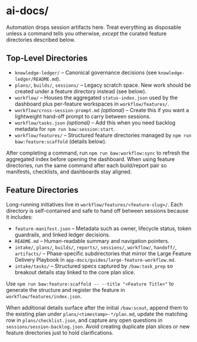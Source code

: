 # ai-docs/

Automation drops session artifacts here. Treat everything as disposable unless a command tells you otherwise, *except* the curated feature directories described below.

## Top-Level Directories

- `knowledge-ledger/` – Canonical governance decisions (see `knowledge-ledger/README.md`).
- `plans/`, `builds/`, `sessions/` – Legacy scratch space. New work should be created under a feature directory instead (see below).
- `workflow/` – Houses the aggregated `status-index.json` used by the dashboard plus per-feature workspaces in `workflow/features/`.
- `workflow/cross-session-prompt.md` *(optional)* – Create this if you want a lightweight hand-off prompt to carry between sessions.
- `workflow/tasks.json` *(optional)* – Add this when you need backlog metadata for `npm run baw:session:start`.
- `workflow/features/` – Structured feature directories managed by `npm run baw:feature:scaffold` (details below).

After completing a command, run `npm run baw:workflow:sync` to refresh the aggregated index before opening the dashboard. When using feature directories, run the same command after each build/report pair so manifests, checklists, and dashboards stay aligned.

## Feature Directories

Long-running initiatives live in `workflow/features/<feature-slug>/`. Each directory is self-contained and safe to hand off between sessions because it includes:

- `feature-manifest.json` – Metadata such as owner, lifecycle status, token guardrails, and linked ledger decisions.
- `README.md` – Human-readable summary and navigation pointers.
- `intake/`, `plans/`, `builds/`, `reports/`, `sessions/`, `workflow/`, `handoff/`, `artifacts/` – Phase-specific subdirectories that mirror the Large Feature Delivery Playbook in `app-docs/guides/large-feature-workflow.md`.
- `intake/tasks/` – Structured specs captured by `/baw:task_prep` so breakout details stay linked to the core plan slice.

Use `npm run baw:feature:scaffold -- --title "<Feature Title>"` to generate the structure and register the feature in `workflow/features/index.json`.

When additional details surface after the initial `/baw:scout`, append them to the existing plan under `plans/<timestamp>-*/plan.md`, update the matching row in `plans/checklist.json`, and capture any open questions in `sessions/session-backlog.json`. Avoid creating duplicate plan slices or new feature directories just to hold clarifications.
